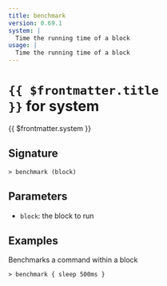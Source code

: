 ```yaml
---
title: benchmark
version: 0.69.1
system: |
  Time the running time of a block
usage: |
  Time the running time of a block
---
```


# <code>{{ $frontmatter.title }}</code> for system

<div class='command-title'>{{ $frontmatter.system }}</div>

## Signature

```> benchmark (block)```

## Parameters

 -  `block`: the block to run

## Examples

Benchmarks a command within a block
```shell
> benchmark { sleep 500ms }
```
